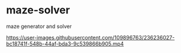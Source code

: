 # maze-solver
maze generator and solver


https://user-images.githubusercontent.com/109896763/236236027-bc18741f-548b-44af-bda3-9c539866b905.mp4

